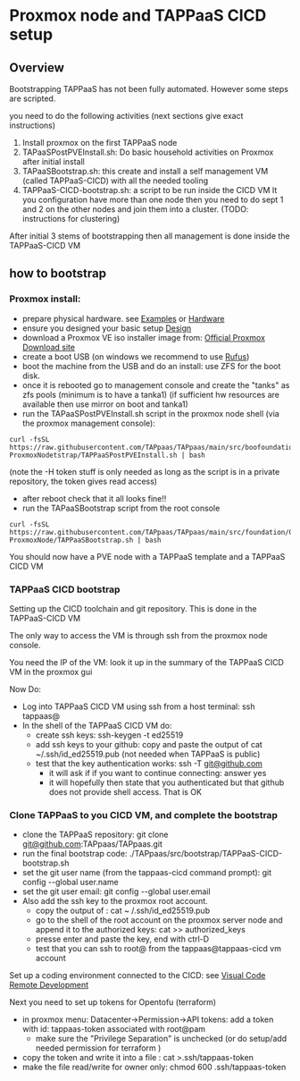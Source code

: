 
# Proxmox node and TAPPaaS CICD setup

## Overview


Bootstrapping TAPPaaS has not been fully automated. However some steps are scripted.

you need to do the following activities (next sections give exact instructions)

1) Install proxmox on the first TAPPaaS node
2) TAPaaSPostPVEInstall.sh: Do basic household activities on Proxmox after initial install
3) TAPaaSBootstrap.sh: this create and install a self management VM (called TAPPaaS-CICD) with all the needed tooling
4) TAPPaaS-CICD-bootstrap.sh: a script to be run inside the CICD VM
It you configuration have more than one node then you need to do sept 1 and 2 on the other nodes and join them into a cluster. (TODO: instructions for clustering)

After initial 3 stems of bootstrapping then all management is done inside the TAPPaaS-CICD VM

## how to bootstrap

### Proxmox install:

- prepare physical hardware. see [Examples](../../Documentation/Examples/README.md) or [Hardware](../../Documentation/Architecture/Hardware.md)
- ensure you designed your basic setup [Design](../../Documentation/Installation/README.md)
- download a Proxmox VE iso installer image from: [Official Proxmox Download site](https://www.proxmox.com/en/downloads)
- create a boot USB (on windows we recommend to use [Rufus](https://rufus.ie/en/))
- boot the machine from the USB and do an install: use ZFS for the boot disk.
- once it is rebooted go to management console and create the "tanks" as zfs pools (minimum is to have a tanka1)
(if sufficient hw resources are available then use mirror on boot and tanka1)
- run the TAPaaSPostPVEInstall.sh script in the proxmox node shell (via the proxmox management console):
```
curl -fsSL https://raw.githubusercontent.com/TAPpaas/TAPpaas/main/src/boofoundation/00-ProxmoxNodetstrap/TAPPaaSPostPVEInstall.sh | bash
```
(note the -H token stuff is only needed as long as the script is in a private repository, the token gives read access)

- after reboot check that it all looks fine!!
- run the TAPaaSBootstrap script from the root console
```
curl -fsSL  https://raw.githubusercontent.com/TAPpaas/TAPpaas/main/src/foundation/00-ProxmoxNode/TAPPaaSBootstrap.sh | bash
```
You should now have a PVE node with a TAPPaaS template and a TAPPaaS CICD VM

### TAPPaaS CICD bootstrap

Setting up the CICD toolchain and git repository. This is done in the TAPPaaS-CICD VM

The only way to access the VM is through ssh from the proxmox node console.

You need the IP of the VM: look it up in the summary of the TAPPaaS CICD VM in the proxmox gui

Now Do:

- Log into TAPPaaS CICD VM using ssh from a host terminal: ssh tappaas@<insert ip of CICD VM>
- In the shell of the TAPPaaS CICD VM do:
  - create ssh keys: ssh-keygen -t ed25519
  - add ssh keys to your github: copy and paste the output of cat ~/.ssh/id_ed25519.pub (not needed when TAPPaaS is public)
  - test that the key authentication works: ssh -T git@github.com
    - it will ask if if you want to continue connecting: answer yes
    - it will hopefully then state that you authenticated but that github does not provide shell access. That is OK

### Clone TAPPaaS to you CICD VM, and complete the bootstrap

  - clone the TAPPaaS repository: git clone git@github.com:TAPpaas/TAPpaas.git
  - run the final bootstrap code: ./TAPpaas/src/bootstrap/TAPPaaS-CICD-bootstrap.sh
  - set the git user name (from the tappaas-cicd command prompt): git config --global user.name <your name> 
  - set the git user email: git config --global user.email <your email>
- Also add the ssh key to the proxmox root account.
  - copy the output of : cat ~ /.ssh/id_ed25519.pub
  - go to the shell of the root account on the proxmox server node and append it to the authorized keys: cat >> authorized_keys
  - presse enter and paste the key, end with ctrl-D
  - test that you can ssh to root@<ip of proxmox server> from the tappaas@tappaas-cicd vm account

Set up a coding environment connected to the CICD: see [Visual Code Remote Development](./VC-RemoteDev.md)

Next you need to set up tokens for Opentofu (terraform)
- in proxmox menu: Datacenter->Permission->API tokens: add a token with id: tappaas-token associated with root@pam
  - make sure the "Privilege Separation" is unchecked (or do setup/add needed permission for terraform )
- copy the token and write it into a file : cat >.ssh/tappaas-token
- make the file read/write for owner only: chmod 600 .ssh/tappaas-token

